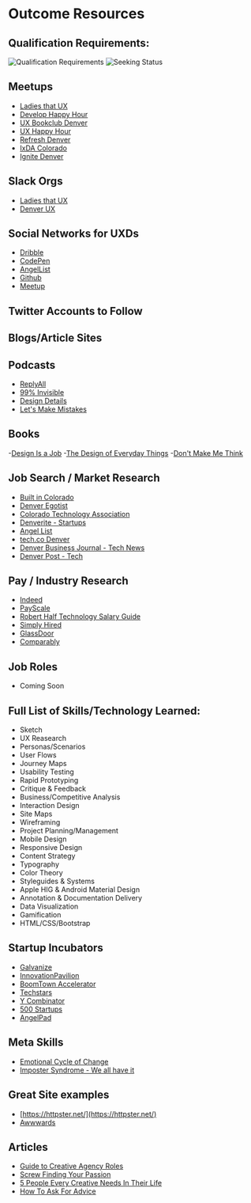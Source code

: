 # Outcome Resources

## Qualification Requirements:

![Qualification Requirements](img/qualification.png)
![Seeking Status](img/seekingstatus.png)

<!-- ## About Me ReadMe info:

1. What you did you do before GA?
2. What kind of support do you think you'll need most from Outomes?
3. What were were your Day 1 goals for this course?
4. Give us two truths and a lie about yourself (don't tell us which are which!)
5. Provide a link to your LinkedIn Profile 
6. Describe what kind of company you'd like to work for (i.e. Agency, Startup, etc)
7. Describe what kind of role you're leaning towards (i.e. Frontend, Backend, etc)
8. Provide a link to your resume (it should be a file in your repo as well)
 -->


## Meetups

- [Ladies that UX](https://www.meetup.com/Ladies-that-UX-Denver/)  
- [Develop Happy Hour](https://www.meetup.com/Develop-Happy-Hour/)
- [UX Bookclub Denver](https://www.meetup.com/UX-Bookclub-Denver/)
- [UX Happy Hour](https://www.meetup.com/UX-Happy-Hour-in-Denver/)
- [Refresh Denver](https://www.meetup.com/refreshdenver/)
- [IxDA Colorado](https://www.meetup.com/IxDA-Colorado-Interaction-Design/)
- [Ignite Denver](http://ignitedenver.org)

## Slack Orgs

- [Ladies that UX](http://ltuxdenver.slack.com)
- [Denver UX](http://denveruxers.com/)

## Social Networks for UXDs

- [Dribble](https://dribbble.com/)
- [CodePen](http://codepen.io/)
- [AngelList](https://angel.co/)
- [Github](https://github.com/)
- [Meetup](http://www.meetup.com/)

## Twitter Accounts to Follow



## Blogs/Article Sites



## Podcasts

- [ReplyAll](https://gimletmedia.com/reply-all/)
- [99% Invisible](http://99percentinvisible.org/)
- [Design Details](https://spec.fm/podcasts/design-details)
- [Let's Make Mistakes](http://www.mistakes.show/)

## Books

-[Design Is a Job](https://abookapart.com/products/design-is-a-job)
-[The Design of Everyday Things](https://www.amazon.com/Design-Everyday-Things-Donald-Norman/dp/1452654123)
-[Don't Make Me Think](https://www.amazon.com/Dont-Make-Think-Revisited-Usability/dp/0321965515/ref=pd_lpo_sbs_14_t_0?_encoding=UTF8&psc=1&refRID=WK7CJT0FHGPCGB4ZY3E3)


## Job Search / Market Research

- [Built in Colorado](www.builtincolorado.com)
- [Denver Egotist](www.thedenveregotist.com/)
- [Colorado Technology Association](www.coloradotechnology.org/)
- [Denverite - Startups](www.denverite.com/category/business/denver-startups/)
- [Angel List](www.angellist.com)
- [tech.co Denver](tech.co/city/denver)
- [Denver Business Journal - Tech News](www.bizjournals.com/denver/industry-news/technology)
- [Denver Post - Tech](www.denverpost.com/business/colorado-technology/)

## Pay / Industry Research

- [Indeed](www.indeed.com/salary)
- [PayScale](www.payscale.com/)
- [Robert Half Technology Salary Guide](https://www.roberthalf.com/workplace-research/salary-guides)
- [Simply Hired](www.simplyhired.com/salaries.html)
- [GlassDoor](https://www.glassdoor.com)
- [Comparably](https://www.comparably.com/)

## Job Roles

- Coming Soon

## Full List of Skills/Technology Learned:

- Sketch
- UX Reasearch
- Personas/Scenarios
- User Flows
- Journey Maps
- Usability Testing
- Rapid Prototyping
- Critique & Feedback
- Business/Competitive Analysis
- Interaction Design
- Site Maps
- Wireframing
- Project Planning/Management
- Mobile Design
- Responsive Design
- Content Strategy
- Typography
- Color Theory
- Styleguides & Systems
- Apple HIG & Android Material Design
- Annotation & Documentation Delivery
- Data Visualization
- Gamification
- HTML/CSS/Bootstrap


## Startup Incubators

- [Galvanize](http://www.galvanize.com/become-a-member/)
- [InnovationPavilion](www.InnovationPavilion.com/)
- [BoomTown Accelerator](www.boomtownaccelerator.com/)
- [Techstars](www.techstars.com/programs/boulder-program/)
- [Y Combinator](https://www.ycombinator.com/)
- [500 Startups](500.co/)
- [AngelPad](angelpad.org/)

## Meta Skills

- [Emotional Cycle of Change](http://65.media.tumblr.com/83daa5739159b1b193664466a5bc55ed/tumblr_nfxsazVp0Y1tp5jhzo1_1280.png)
- [Imposter Syndrome - We all have it](https://davidwalsh.name/impostor-syndrome)

## Great Site examples

- [https://httpster.net/](https://httpster.net/)
- [Awwwards](http://www.awwwards.com/)

## Articles

- [Guide to Creative Agency Roles](http://www.creativebloq.com/agencies/ultimate-guide-creative-agency-roles-41411464)
- [Screw Finding Your Passion](http://markmanson.net/passion)
- [5 People Every Creative Needs In Their Life](https://blog.musicbed.com/articles/the-5-people-every-creative-needs-in-life/177?utm_campaign=mb-blog&utm_medium=post&utm_source=facebook&utm_content=five-people-creative)
- [How To Ask For Advice](https://medium.com/art-of-practicality/how-to-study-people-you-admire-and-ask-for-their-advice-ef5d1c821763#.qqgfmlmsd)
